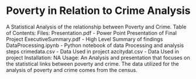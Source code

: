 # Poverty in Relation to Crime Analysis
A Statistical Analysis of the relationship between Poverty and Crime.
	Table of Contents: 
		Files:
			Presentation.pdf - Power Point Presentation of Final Project
			ExecutiveSummary.pdf - High Level Summary of findings
			DataProcessing.ipynb - Python notebook of data Processing and analysis steps
			crimedata.csv - Data Used in project
			azcitydat.csv - Data Used in project
Installation: NA
Usage: An Analysis and presentation that focuses on the statistical links between poverty and crime. The data utilized for the analysis of poverty and crime comes from the census.
